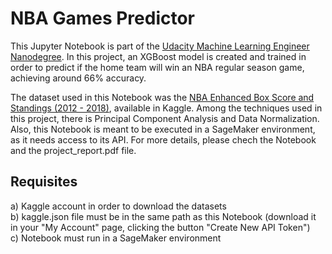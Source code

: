 # NBA Games Predictor

This Jupyter Notebook is part of the [Udacity Machine Learning Engineer Nanodegree](https://www.udacity.com/course/machine-learning-engineer-nanodegree--nd009t). In this project, an XGBoost model is created and trained in order to predict if the home team will win an NBA regular season game, achieving around 66% accuracy.

The dataset used in this Notebook was the [NBA Enhanced Box Score and Standings (2012 - 2018)](https://www.kaggle.com/pablote/nba-enhanced-stats/), available in Kaggle. Among the techniques used in this project, there is Principal Component Analysis and Data Normalization. Also, this Notebook is meant to be executed in a SageMaker environment, as it needs access to its API. For more details, please chech the Notebook and the project_report.pdf file.

## **Requisites**

a) Kaggle account in order to download the datasets  
b) kaggle.json file must be in the same path as this Notebook (download it in your "My Account" page, clicking the button "Create New API Token")  
c) Notebook must run in a SageMaker environment
